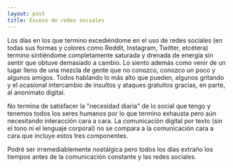 ```yaml
---
layout: post
title: Exceso de redes sociales
---
```


Los días en los que termino excediéndome en el uso de redes sociales (en todas sus formas y colores como Reddit, Instagram, Twitter, etcétera) termino sintiéndome completamente saturada y drenada de energía sin sentir que obtuve demasiado a cambio. Lo siento además como venir de un lugar lleno de una mezcla de gente que no conozco, conozco un poco y algunos amigos. Todos hablando lo más alto que pueden, algunos gritando y el ocasional intercambio de insultos y ataques gratuitos gracias, en parte, al anonimato digital.

No termina de satisfacer la "necesidad diaria" de lo social que tengo y tenemos todos los seres humanos por lo que termino exhausta pero aún necesitando interacción cara a cara. La comunicación digital por texto (sin el tono ni el lenguaje corporal) no se compara a la comunicación cara a cara que incluye estos tres componentes.

Podré ser irremediablemente nostálgica pero todos los días extraño los tiempos antes de la comunicación constante y las redes sociales.